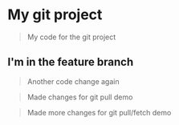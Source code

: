 # My git project

> My code for the git project

## I'm in the feature branch

> Another code change again

> Made changes for git pull demo

> Made more changes for git pull/fetch demo
